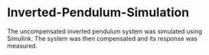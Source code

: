 # Inverted-Pendulum-Simulation

The uncompensated inverted pendulum system was simulated using Simulink. The system was then compensated and its response was measured.
